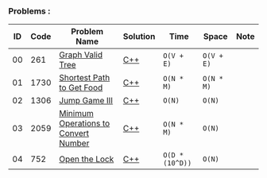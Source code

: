 ### **Problems :**

  |ID|  Code  | Problem Name    |  Solution       |  Time           | Space           | Note          | 
|---|----|---------------- | --------------- | --------------- | --------------- | ------------- |
|00|261|[Graph Valid Tree](https://leetcode.com/problems/graph-valid-tree/)|[C++](https://github.com/Ali-Elshorpagi/algorithms/blob/main/BFS/LeetCode_261.cpp)|`O(V + E)`|`O(V + E)`||
|01|1730|[Shortest Path to Get Food](https://leetcode.com/problems/shortest-path-to-get-food/)|[C++](https://github.com/Ali-Elshorpagi/algorithms/blob/main/BFS/LeetCode_1730.cpp)|`O(N * M)`|`O(N * M)`||
|02|1306|[Jump Game III](https://leetcode.com/problems/jump-game-iii/)|[C++](https://github.com/Ali-Elshorpagi/algorithms/blob/main/BFS/LeetCode_1306.cpp)|`O(N)`|`O(N)`||
|03|2059|[Minimum Operations to Convert Number](https://leetcode.com/problems/minimum-operations-to-convert-number/)|[C++](https://github.com/Ali-Elshorpagi/algorithms/blob/main/BFS/LeetCode_2059.cpp)|`O(N * M)`|`O(N)`||
|04|752|[Open the Lock](https://leetcode.com/problems/open-the-lock/)|[C++](https://github.com/Ali-Elshorpagi/algorithms/blob/main/BFS/LeetCode_752.cpp)|`O(D * (10^D))`|`O(N)`||